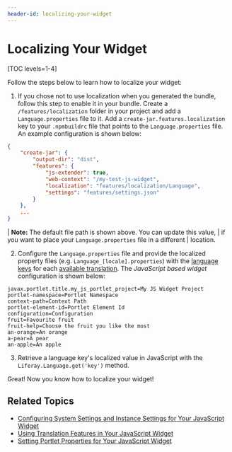 ```yaml
---
header-id: localizing-your-widget
---
```


# Localizing Your Widget

[TOC levels=1-4]

Follow the steps below to learn how to localize your widget:

1.  If you chose not to use localization when you generated the bundle, 
    follow this step to enable it in your bundle. Create
    a `/features/localization` folder in your project and add
    a `Language.properties` file to it. Add a `create-jar.features.localization`
    key to your `.npmbuildrc` file that points to the `Language.properties`
    file. An example configuration is shown below:
 
```json
{
	"create-jar": {
		"output-dir": "dist",
		"features": {
			"js-extender": true,
			"web-context": "/my-test-js-widget",
			"localization": "features/localization/Language",
			"settings": "features/settings.json"
		}
	},
	...
}
```

| **Note:** The default file path is shown above. You can update this value, 
| if you want to place your `Language.properties` file in a different 
| location.

2.  Configure the `Language.properties` file and provide the localized property 
    files (e.g. `Language_[locale].properties`) with the 
    [language keys](/docs/7-2/frameworks/-/knowledge_base/f/localizing-your-application#what-are-language-keys) 
    for each 
    [available translation](/docs/7-2/frameworks/-/knowledge_base/f/localizing-your-application#what-locales-are-available-by-default). 
    The *JavaScript based widget* configuration is shown below:

```properties
javax.portlet.title.my_js_portlet_project=My JS Widget Project
portlet-namespace=Portlet Namespace
context-path=Context Path
portlet-element-id=Portlet Element Id
configuration=Configuration
fruit=Favourite fruit
fruit-help=Choose the fruit you like the most
an-orange=An orange
a-pear=A pear
an-apple=An apple
```

3.  Retrieve a language key's localized value in JavaScript with the 
    `Liferay.Language.get('key')` method.

Great! Now you know how to localize your widget! 

## Related Topics

- [Configuring System Settings and Instance Settings for Your JavaScript Widget](/docs/7-2/frameworks/-/knowledge_base/f/configuring-system-settings-and-instance-settings-for-your-js-widget)
- [Using Translation Features in Your JavaScript Widget](/docs/7-2/frameworks/-/knowledge_base/f/using-translation-features-in-your-javascript-widget)
- [Setting Portlet Properties for Your JavaScript Widget](/docs/7-2/frameworks/-/knowledge_base/f/setting-portlet-properties-for-your-javascript-widget)
